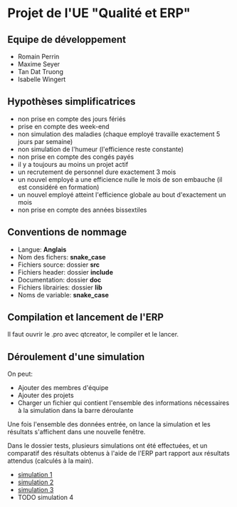 # Projet de l'UE "Qualité et ERP"

## Equipe de développement

- Romain Perrin
- Maxime Seyer
- Tan Dat Truong
- Isabelle Wingert

## Hypothèses simplificatrices

- non prise en compte des jours fériés
- prise en compte des week-end
- non simulation des maladies (chaque employé travaille exactement 5 jours par semaine)
- non simulation de l'humeur (l'efficience reste constante)
- non prise en compte des congés payés
- il y a toujours au moins un projet actif
- un recrutement de personnel dure exactement 3 mois
- un nouvel employé a une efficience nulle le mois de son embauche (il est considéré en formation)
- un nouvel employé atteint l'efficience globale au bout d'exactement un mois
- non prise en compte des années bissextiles

## Conventions de nommage

- Langue: **Anglais**
- Nom des fichers: **snake\_case**
- Fichiers source: dossier **src**
- Fichiers header: dossier **include**
- Documentation: dossier **doc**
- Fichiers librairies: dossier **lib**
- Noms de variable: **snake\_case**

## Compilation et lancement de l'ERP

Il faut ouvrir le .pro avec qtcreator, le compiler et le lancer.

## Déroulement d'une simulation

On peut:
- Ajouter des membres d'équipe
- Ajouter des projets
- Charger un fichier qui contient l'ensemble des informations nécessaires à la simulation dans la barre déroulante

Une fois l'ensemble des données entrée, on lance la simulation et les résultats s'affichent dans une nouvelle fenêtre.

Dans le dossier tests, plusieurs simulations ont été effectuées, et un comparatif des résultats obtenus à l'aide de l'ERP part rapport aux résultats attendus (calculés à la main).

* [simulation 1](./test/grille_01.md)
* [simulation 2](./test/grille_02.md)
* [simulation 3](./test/grille_03.md)
* TODO simulation 4
